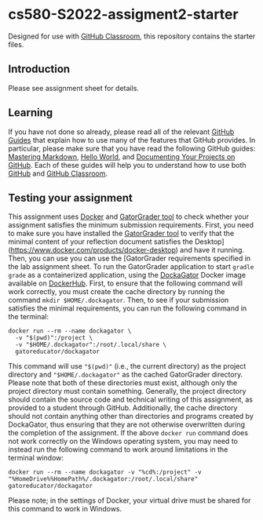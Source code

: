 
# cs580-S2022-assigment2-starter

Designed for use with [GitHub Classroom](https://classroom.github.com/), this repository contains the starter files.

## Introduction
Please see assignment sheet for details.


## Learning

If you have not done so already, please read all of the relevant [GitHub Guides](https://guides.github.com/) that explain how to use many of the features that GitHub provides. In particular, please make sure that you have read the following GitHub guides: [Mastering Markdown](https://guides.github.com/features/mastering-markdown/), [Hello World](https://guides.github.com/activities/hello-world/), and [Documenting Your Projects on GitHub](https://guides.github.com/features/wikis/). Each of these guides will help you to understand how to use both [GitHub](http://github.com) and [GitHub Classroom](https://classroom.github.com/).

## Testing your assignment
This assignment uses [Docker](https://www.docker.com) and [GatorGrader tool](https://github.com/GatorEducator/gatorgrader) to check whether your assignment satisfies the minimum submission requirements. First, you need to make sure you have installed the [GatorGrader tool](https://github.com/GatorEducator/gatorgrader) to verify that the minimal content of your reflection document satisfies the Desktop](https://www.docker.com/products/docker-desktop) and have it running. Then, you can use you can use the [GatorGrader requirements specified in the lab assignment sheet. To run the GatorGrader application to start `gradle grade` as a containerized application, using the [DockaGator](https://github.com/GatorEducator/dockagator) Docker image available on [DockerHub](https://cloud.docker.com/u/gatoreducator/repository/docker/gatoreducator/dockagator). First, to ensure that the following command will work correctly, you must create the cache directory by running the command `mkdir $HOME/.dockagator`. Then, to see if your submission satisfies the minimal requirements, you can run the following command in the terminal:

```
docker run --rm --name dockagator \
  -v "$(pwd)":/project \
  -v "$HOME/.dockagator":/root/.local/share \
  gatoreducator/dockagator
```

This command will use `"$(pwd)"` (i.e., the current directory) as the project directory and `"$HOME/.dockagator"` as the cached GatorGrader directory. Please note that both of these directories must exist, although only the project directory must contain something. Generally, the project directory should contain the source code and technical writing of this assignment, as provided to a student through GitHub. Additionally, the cache directory should not contain anything other than directories and programs created by DockaGator, thus ensuring that they are not otherwise overwritten during the completion of the assignment.  If the above `docker run` command does not work correctly on the Windows operating system, you may need to instead run the following command to work around limitations in the terminal window:


```
docker run --rm --name dockagator -v "%cd%:/project" -v "%HomeDrive%%HomePath%/.dockagator:/root/.local/share" gatoreducator/dockagator
```

Please note; in the settings of Docker, your virtual drive must be shared for this command to work in Windows.

